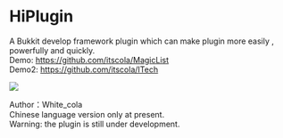 # HiPlugin
A Bukkit develop framework plugin which can make plugin more easily , powerfully and quickly.   
Demo: https://github.com/itscola/MagicList   
Demo2: https://github.com/itscola/ITech   

[![](https://img.shields.io/badge/HiPlugin-Releases-blue.svg)](https://github.com/itscola/HiPlugin/releases)

Author：White_cola    
Chinese language version only at present.    
Warning: the plugin is still under development.    
